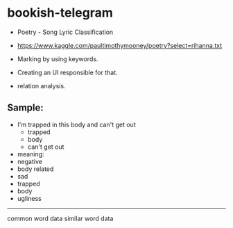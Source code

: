 # bookish-telegram


* Poetry - Song Lyric Classification
* https://www.kaggle.com/paultimothymooney/poetry?select=rihanna.txt


* Marking by using keywords.
* Creating an UI responsible for that.
* relation analysis.

Sample:
---
* I'm trapped in this body and can't get out
  * trapped
  * body
  * can't get out
 * meaning:
  * negative
  * body related
  * sad
  * trapped
  * body
  * ugliness
---




common word data
similar word data
